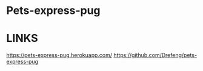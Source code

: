 # Pets-express-pug

# LINKS

https://pets-express-pug.herokuapp.com/
https://github.com/Drefeng/pets-express-pug
